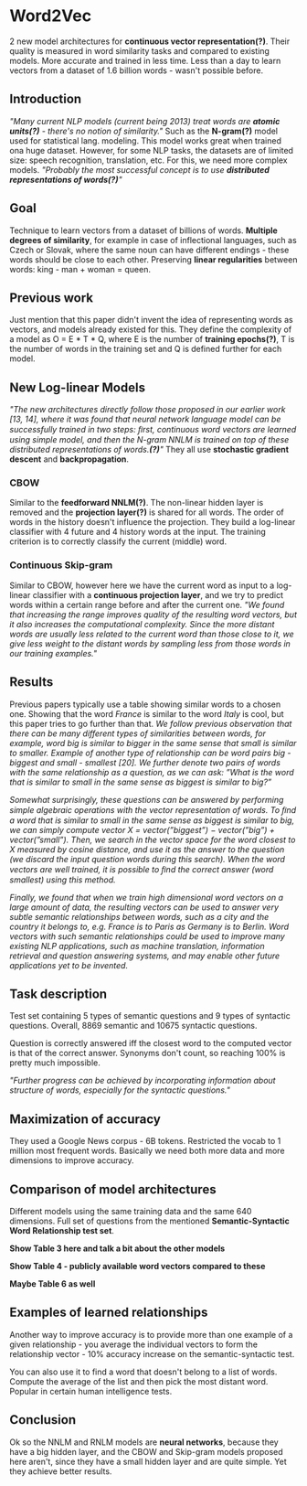 # Word2Vec
2 new model architectures for **continuous vector representation(?)**.
Their quality is measured in word similarity tasks and compared to existing models. 
More accurate and trained in less time. 
Less than a day to learn vectors from a dataset of 1.6 billion words - wasn't possible before.

## Introduction 
*"Many current NLP models (current being 2013) treat words are **atomic units(?)** - 
there's no notion of similarity."*
Such as the **N-gram(?)** model used for statistical lang. modeling. This model works great
when trained ona huge dataset. However, for some NLP tasks, the datasets are of limited
size: speech recognition, translation, etc. For this, we need more complex models. 
*"Probably the most successful concept is to use **distributed representations of words(?)**"*

## Goal 
Technique to learn vectors from a dataset of billions of words. 
**Multiple degrees of similarity**, for example in case of inflectional languages, such 
as Czech or Slovak, where the same noun can have different endings - these words should 
be close to each other. 
Preserving **linear regularities** between words: king - man + woman = queen. 

## Previous work
Just mention that this paper didn't invent the idea of representing words as vectors, 
and models already existed for this. 
They define the complexity of a model as O = E * T * Q, where E is the number of 
**training epochs(?)**, T is the number of words in the training set and Q is defined
further for each model. 

## New Log-linear Models
*"The new architectures directly follow those proposed in our earlier work [13, 14], where it was
found that neural network language model can be successfully trained in two steps: ﬁrst, continuous
word vectors are learned using simple model, and then the N-gram NNLM is trained on top of these
distributed representations of words.**(?)**"*
They all use **stochastic gradient descent** and **backpropagation**.

### CBOW 
Similar to the **feedforward NNLM(?)**. 
The non-linear hidden layer is removed and the **projection layer(?)** is shared for all 
words. 
The order of words in the history doesn't influence the projection. 
They build a log-linear classifier with 4 future and 4 history words at the input.
The training criterion is to correctly classify the current (middle) word. 

### Continuous Skip-gram 
Similar to CBOW, however here we have the current word as input to a log-linear classifier
with a **continuous projection layer**, and we try to predict words within a certain range 
before and after the current one. 
*"We found that increasing the range improves quality of the resulting word vectors, but it also increases
the computational complexity. Since the more distant words are usually less related to the current
word than those close to it, we give less weight to the distant words by sampling less from those
words in our training examples."*

## Results 
Previous papers typically use a table showing similar words to a chosen one. 
Showing that the word *France* is similar to the word *Italy* is cool, but this paper
tries to go further than that. 
*We follow previous observation that there can be many different types of similarities between words, for
example, word big is similar to bigger in the same sense that small is similar to smaller. Example
of another type of relationship can be word pairs big - biggest and small - smallest [20]. We further
denote two pairs of words with the same relationship as a question, as we can ask: ”What is the
word that is similar to small in the same sense as biggest is similar to big?”*

*Somewhat surprisingly, these questions can be answered by performing simple algebraic operations
with the vector representation of words. To ﬁnd a word that is similar to small in the same sense as
biggest is similar to big, we can simply compute vector X = vector(”biggest”) − vector(”big”) +
vector(”small”). Then, we search in the vector space for the word closest to X measured by cosine
distance, and use it as the answer to the question (we discard the input question words during this
search). When the word vectors are well trained, it is possible to ﬁnd the correct answer (word
smallest) using this method.*

*Finally, we found that when we train high dimensional word vectors on a large amount of data, the
resulting vectors can be used to answer very subtle semantic relationships between words, such as
a city and the country it belongs to, e.g. France is to Paris as Germany is to Berlin. Word vectors
with such semantic relationships could be used to improve many existing NLP applications, such
as machine translation, information retrieval and question answering systems, and may enable other
future applications yet to be invented.*

## Task description 
Test set containing 5 types of semantic questions and 9 types of syntactic questions. 
Overall, 8869 semantic and 10675 syntactic questions. 

Question is correctly answered iff the closest word to the computed vector is that of 
the correct answer. Synonyms don't count, so reaching 100% is pretty much impossible. 

*"Further progress can be achieved by incorporating information
about structure of words, especially for the syntactic questions."*

## Maximization of accuracy 
They used a Google News corpus - 6B tokens. Restricted the vocab to 1 million most 
frequent words. Basically we need both more data and more dimensions to improve 
accuracy.

## Comparison of model architectures 
Different models using the same training data and the same 640 dimensions. 
Full set of questions from the mentioned **Semantic-Syntactic Word Relationship test set**.

**Show Table 3 here and talk a bit about the other models**

**Show Table 4 - publicly available word vectors compared to these**

**Maybe Table 6 as well**

## Examples of learned relationships 
Another way to improve accuracy is to provide more than one example of a given 
relationship - you average the individual vectors to form the relationship
vector - 10% accuracy increase on the semantic-syntactic test.

You can also use it to find a word that doesn't belong to a list of words.
Compute the average of the list and then pick the most distant word. 
Popular in certain human intelligence tests. 

## Conclusion
Ok so the NNLM and RNLM models are **neural networks**, because they have a big hidden 
layer, and the CBOW and Skip-gram models proposed here aren't, since they have a small 
hidden layer and are quite simple. Yet they achieve better results. 




